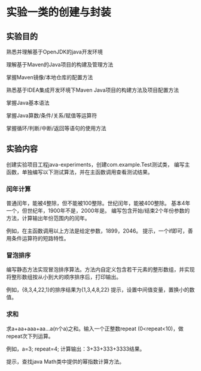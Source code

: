 # 实验一类的创建与封装

## 实验目的
熟悉并理解基于OpenJDK的java开发环境

理解基于Maven的Java项目的构建及管理方法

掌握Maven镜像/本地仓库的配置方法

熟悉基于IDEA集成开发环境下Maven Java项目的构建方法及项目配置方法

掌握Java基本语法

掌握Java算数/条件/关系/赋值等运算符

掌握循环/判断/中断/返回等语句的使用方法

## 实验内容
创建实验项目工程java-experiments，创建com.example.Test测试类， 编写主函数，单独编写以下测试算法，并在主函数调用查看测试结果。

### 闰年计算
普通闰年，能被4整除，但不能被100整除。世纪闰年，能被400整除。
基本4年一个，但世纪年，1900年不是，2000年是。 编写包含开始/结束2个年份参数的方法，计算输出年份范围内的闰年。

例如，在主函数调用以上方法是给定参数，1899，2046。
提示，一个if即可，善用条件运算符的短路特性。

### 冒泡排序
编写静态方法实现冒泡排序算法。方法内自定义包含若干元素的整形数组，并实现将整形数组按从小到大的顺序排序后，打印输出。

例如，{8,3,4,22,1}的排序结果为{1,3,4,8,22}
提示，设置中间值变量，置换小的数值。

### 求和
求a+aa+aaa+aa…a(n个a)之和。输入一个正整数repeat (0<repeat<10)，做repeat次下列运算。

例如，a=3; repeat=4; 计算输出：3+33+333+3333结果。

提示，查找java Math类中提供的幂指数计算方法。
